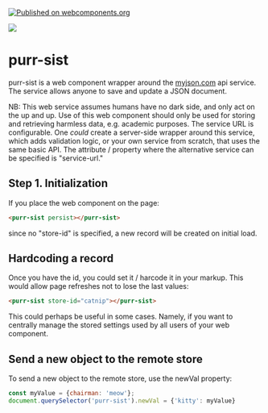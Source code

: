 [![Published on webcomponents.org](https://img.shields.io/badge/webcomponents.org-published-blue.svg)](https://www.webcomponents.org/element/purr-sist)

<a href="https://nodei.co/npm/purr-sist/"><img src="https://nodei.co/npm/purr-sist.png"></a>
# purr-sist

purr-sist is a web component wrapper around the [myjson.com](http://myjson.com/) api service.  The service allows anyone to save and update a JSON document. 

NB:  This web service assumes humans have no dark side, and only act on the up and up.  Use of this web component should only be used for storing and retrieving harmless data, e.g. academic purposes.  The service URL is configurable.  One *could* create a server-side wrapper around this service, which adds validation logic, or your own service from scratch, that uses the same basic API.  The attribute / property where the alternative service can be specified is "service-url."  

## Step 1.  Initialization

If you place the web component on the page:

```html
<purr-sist persist></purr-sist>
```

since no "store-id" is specified, a new record will be created on initial load.

## Hardcoding a record

Once you have the id, you could set it / harcode it in your markup.  This would allow page refreshes not to lose the last values:

```html
<purr-sist store-id="catnip"></purr-sist>
```

This could perhaps be useful in some cases.  Namely, if you want to centrally manage the stored settings used by all users of your web component.

## Send a new object to the remote store

To send a new object to the remote store, use the newVal property:

```JavaScript
const myValue = {chairman: 'meow'};
document.querySelector('purr-sist').newVal = {'kitty': myValue}
```

<!--
```
<custom-element-demo>
  <template>
    <div data-pd style="display:flex;flex-direction: column">
        <pass-down></pass-down>
        <input type="text" placeholder="key" data-on="input: pass-to:aggregator-fn{key:target.value}{1}">

        <textarea placeholder="value" data-on="input: pass-to:aggregator-fn{val:target.value}{1}"></textarea>
        <aggregator-fn data-on="value-changed: pass-to-next:{obj:target.value}">
            <script nomodule>
                ({ key, val }) => {
                    if (key === undefined || val === undefined) return null;
                    if (val.startsWith('{') || val.startsWith('[')) {
                        return { [key]: JSON.parse(val) };
                    }
                    return { [key]: val };
                }
            </script>
        </aggregator-fn>
        <button data-on="click: pass-to:purr-sist{newVal:target.obj} skip-init">Update</button>
        <button data-on="click: pass-to:purr-sist{refresh:.} skip-init">Refresh</button>
        <purr-sist data-on="value-changed: pass-to-next:{input:target.value}"></purr-sist>
        <xtal-json-editor options="{}" height="300px"></xtal-json-editor>

        <script>
            const ps = document.querySelector('purr-sist');
            ps.addEventListener('value-changed', e => {
                window.history.replaceState(e.target.value, '', '?id=' + e.target.storeId);
            });
            const sp = new URLSearchParams(location.search);
            const storeId = sp.get('id');
            if (storeId) {
                ps.storeId = storeId;
            }
            ps.persist = true;
        </script>
        <script type="module" src="https://unpkg.com/purr-sist@0.0.4/purr-sist.iife.js"></script>
        <script type="module" src="https://unpkg.com/pass-down@0.0.10/pass-down.iife.js"></script>
        <script type="module" src="https://unpkg.com/xtal-json-editor@0.0.29/xtal-json-editor.js"></script>
        <script type="module" src="https://unpkg.com/aggregator-fn@0.0.10/aggregator-fn.iife.js"></script>
    </div>
  </template>
</custom-element-demo>
```
-->